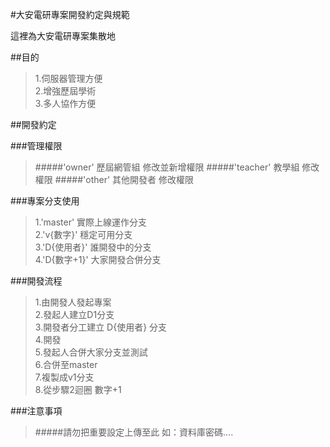 #大安電研專案開發約定與規範

這裡為大安電研專案集散地

##目的
>1.伺服器管理方便 <br>
>2.增強歷屆學術 <br>
>3.多人協作方便 <br>

##開發約定

###管理權限
>#####'owner'    歷屆網管組
>修改並新增權限
>#####'teacher'  教學組
>修改權限
>#####'other'    其他開發者
>修改權限

###專案分支使用
>1.'master'    實際上線運作分支 <br>
>2.'v{數字}'   穩定可用分支 <br>
>3.'D{使用者}' 誰開發中的分支 <br>
>4.'D{數字+1}' 大家開發合併分支 <br>

###開發流程
>1.由開發人發起專案 <br>
>2.發起人建立D1分支 <br>
>3.開發者分工建立 D{使用者} 分支 <br>
>4.開發 <br>
>5.發起人合併大家分支並測試 <br>
>6.合併至master <br>
>7.複製成v1分支 <br>
>8.從步驟2迴圈 數字+1 <br>

###注意事項
>#####請勿把重要設定上傳至此
>如：資料庫密碼....



